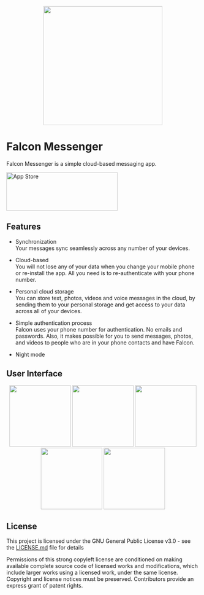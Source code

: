 
<p align="center">
 <img src="https://raw.githubusercontent.com/RMizin/PigeonMessenger/master/Pigeon-project/Assets.xcassets/roundedPigeon.imageset/roundedPigeon%402x.png" width="310"/>
</p> 



# Falcon Messenger

Falcon Messenger is a simple cloud-based messaging app.

<a target="_blank" href="https://itunes.apple.com/app/id1313765714"><img src="http://www.binpress.com/uploads/store33364/itunes-app-store-logo.png" width="290" height="100" alt="App Store" /></a>



## Features

- Synchronization<br>
Your messages sync seamlessly across any number of your devices.

- Cloud-based<br>
You will not lose any of your data when you change your mobile phone or re-install the app. All you need is to re-authenticate with your phone number.

- Personal cloud storage<br>
You can store text, photos, videos and voice messages in the cloud, by sending them to your personal storage and get access to your data across all of your devices. 

- Simple authentication process<br>
Falcon uses your phone number for authentication. No emails and passwords.
Also, it makes possible for you to send messages, photos, and videos to people who are in your phone contacts and have Falcon.

- Night mode


## User Interface
 
<p align="center">
 
 <img src="https://raw.githubusercontent.com/RMizin/FalconMessenger/master/Screenshots/WelcomeiPhoneX.png" width="160"/>
 <img src="https://raw.githubusercontent.com/RMizin/FalconMessenger/master/Screenshots/ContactsiPhoneX.png" width="160"/>
 <img src="https://raw.githubusercontent.com/RMizin/FalconMessenger/master/Screenshots/ChatsiphoneX.png" width="160"/>
 <img src="https://raw.githubusercontent.com/RMizin/FalconMessenger/master/Screenshots/ChatLogiPhoneX.png" width="160"/>
 <img src="https://raw.githubusercontent.com/RMizin/FalconMessenger/master/Screenshots/SettingsiPhoneX.png" width="160"/>
 
</p> 



## License

This project is licensed under the GNU General Public License v3.0 - see the [LICENSE.md](https://github.com/RMizin/FalconMessenger/blob/master/LICENSE) file for details

Permissions of this strong copyleft license are conditioned on making available complete source code of licensed works and modifications, which include larger works using a licensed work, under the same license. Copyright and license notices must be preserved. Contributors provide an express grant of patent rights.










